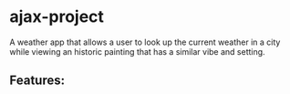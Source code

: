 # ajax-project

A weather app that allows a user to look up the current weather in a city while viewing an historic painting that has a similar vibe and setting.

## Features:

